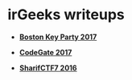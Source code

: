 # irGeeks writeups

* [**Boston Key Party 2017**](2017-BostonKeyParty)

* [**CodeGate 2017**](2016-CodeGate)

* [**SharifCTF7 2016**](2016-SharifCTF7)